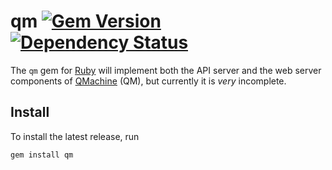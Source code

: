 # qm [![Gem Version](https://badge.fury.io/rb/qm.png)](http://badge.fury.io/rb/qm) [![Dependency Status](https://gemnasium.com/qmachine/qm-ruby.png)](https://gemnasium.com/qmachine/qm-ruby)

The `qm` gem for [Ruby](http://www.ruby-lang.org/) will implement both the API
server and the web server components of [QMachine](https://www.qmachine.org)
(QM), but currently it is *very* incomplete.

Install
-------

To install the latest release, run

    gem install qm

<!-- vim:set syntax=markdown: -->
